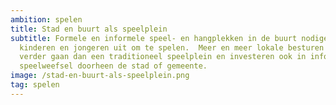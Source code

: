 ```yaml
---
ambition: spelen
title: Stad en buurt als speelplein
subtitle: Formele en informele speel- en hangplekken in de buurt nodigen
  kinderen en jongeren uit om te spelen.  Meer en meer lokale besturen willen
  verder gaan dan een traditioneel speelplein en investeren ook in informeel
  speelweefsel doorheen de stad of gemeente.
image: /stad-en-buurt-als-speelplein.png
tag: spelen
---
```

